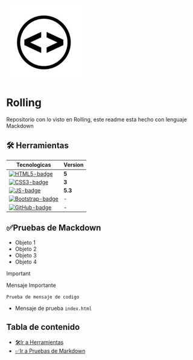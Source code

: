 <!-- Este Readme se visualiza en la pagina de github en la parte de Readme,  
<div align="center">
    <a href="https://universe.rollingcodeschool.com/"> <img src="./rollingcode_school_logo.jpg" alt="logo de rolling" width="300"/></a>
    <h1> Rolling </h1>
    <p>Repositorio con lo visto en Rolling, este readme esta hecho con el etiquetas HTML.  <br>Se vio JS ,CSS,HTML,Boostrap y otras herramientas 
    </p>
</div>  
Se puede usar etiquetas HTML para realizarlo Pero usaremos Mackdown-->

![Rolling](./rollingcode_school_logo.jpg)
# Rolling 
<!-- Los # hacen referencia al tamaño, mientras mas # mas pequeño se hace
 y por otro lado el ![Nombre de imagen](link) -->
Repositorio con lo visto en Rolling, este readme esta hecho con lenguaje Mackdown

## 🛠️ Herramientas
|Tecnologicas|Version|
|---|---|
[![HTML5-badge]][HTML-url] | **5**
[![CSS3-badge]][CSS3-url] | **3**
[![JS-badge]][JS-url] | **5.3**
[![Bootstrap-badge]][Bootstrap-url] | -
[![GitHub-badge]][GitHub-url] | -

<!-- Esta es la forma de hacer una tabla, entre |||ponemos los titulos  y |---|---| despues otra barra al lado para escribir en la segunda col   -->
## ✅Pruebas de Mackdown
* Objeto 1 
* Objeto 2
* Objeto 3
* Objeto 4
<!-- Ejemplo de lista -->
>[!IMPORTANT]
> Mensaje Importante

``` 
Prueba de mensaje de codigo 
```
<!-- ejemplos para que se vea como codigo-->
* Mensaje de prueba `index.html`
## Tabla de contenido
- [🛠️Ir a Herramientas](#🛠️herramientas)
- [✅Ir a Pruebas de Markdown](#✅-pruebas-de-markdown)
<!-- Mackdown links y imagenes que se usan arriba, podemos usarlas como variables, [![logo]][link] -->
[HTML5-badge]:https://img.shields.io/badge/HTML5-E34F26?style=for-the-badge&logo=html5&logoColor=white
[HTML-url]:https://html.com/tags/
[CSS3-badge]:https://img.shields.io/badge/CSS3-1572B6?style=for-the-badge&logo=css3&logoColor=white
[CSS3-url]:https://www.w3schools.com/css/
[JS-badge]:https://img.shields.io/badge/JavaScript-323330?style=for-the-badge&logo=javascript&logoColor=F7DF1E
[JS-url]:https://developer.mozilla.org/es/docs/Web/JavaScript
[Bootstrap-badge]: https://img.shields.io/badge/Bootstrap-563D7C?style=for-the-badge&logo=bootstrap&logoColor=white
[Bootstrap-url]: https://getbootstrap.com/
[GitHub-badge]: https://img.shields.io/badge/GitHub-181717?style=for-the-badge&logo=github&logoColor=white
[GitHub-url]: https://github.com